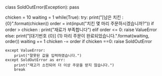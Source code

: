 
class SoldOutError(Exception):
    pass

chicken = 10
waiting = 1
while(True):
    try:
        print("[남은 치킨 : {0}".format(chicken))
        order = int(input("치킨 몇 마리 주문하시겠습니까?"))
        if order > chicken :
            print("재료가 부족합니다")
        elif order <= 0:
            raise ValueError
        else:
            print("[대기번호 {0}] {1} 마리 주문이 완료되었습니다.".format(waiting, order))
            waiting += 1
            chicken -= order
        if chicken ==0:
            raise SoldOutError
        
        
    except ValueError:
        print("잘못된 값을 입력하였습니다.")
    except SoldOutError as err:
        print("재고가 소진되어 더 이상 주문을 받지 않습니다.")
        break
